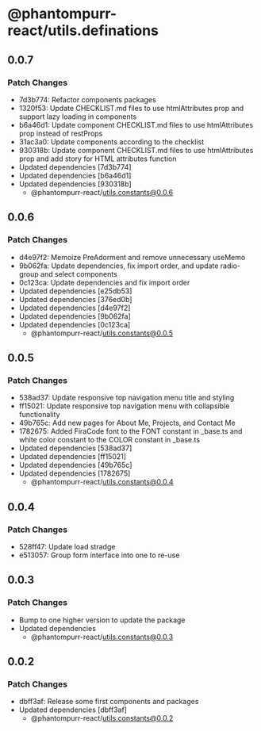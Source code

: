 # @phantompurr-react/utils.definations

## 0.0.7

### Patch Changes

- 7d3b774: Refactor components packages
- 1320f53: Update CHECKLIST.md files to use htmlAttributes prop and support lazy loading in components
- b6a46d1: Update component CHECKLIST.md files to use htmlAttributes prop instead of restProps
- 31ac3a0: Update components according to the checklist
- 930318b: Update component CHECKLIST.md files to use htmlAttributes prop and add story for HTML attributes function
- Updated dependencies [7d3b774]
- Updated dependencies [b6a46d1]
- Updated dependencies [930318b]
  - @phantompurr-react/utils.constants@0.0.6

## 0.0.6

### Patch Changes

- d4e97f2: Memoize PreAdorment and remove unnecessary useMemo
- 9b062fa: Update dependencies, fix import order, and update radio-group and select components
- 0c123ca: Update dependencies and fix import order
- Updated dependencies [e25db53]
- Updated dependencies [376ed0b]
- Updated dependencies [d4e97f2]
- Updated dependencies [9b062fa]
- Updated dependencies [0c123ca]
  - @phantompurr-react/utils.constants@0.0.5

## 0.0.5

### Patch Changes

- 538ad37: Update responsive top navigation menu title and styling
- ff15021: Update responsive top navigation menu with collapsible functionality
- 49b765c: Add new pages for About Me, Projects, and Contact Me
- 1782675: Added FiraCode font to the FONT constant in \_base.ts and white color constant to the COLOR constant in \_base.ts
- Updated dependencies [538ad37]
- Updated dependencies [ff15021]
- Updated dependencies [49b765c]
- Updated dependencies [1782675]
  - @phantompurr-react/utils.constants@0.0.4

## 0.0.4

### Patch Changes

- 528ff47: Update load stradge
- e513057: Group form interface into one to re-use

## 0.0.3

### Patch Changes

- Bump to one higher version to update the package
- Updated dependencies
  - @phantompurr-react/utils.constants@0.0.3

## 0.0.2

### Patch Changes

- dbff3af: Release some first components and packages
- Updated dependencies [dbff3af]
  - @phantompurr-react/utils.constants@0.0.2

